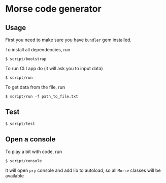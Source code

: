 # Morse code generator

## Usage

First you need to make sure you have `bundler` gem installed.

To install all dependencies, run

    $ script/bootstrap

To run CLI app do (it will ask you to input data)

    $ script/run

To get data from the file, run

    $ script/run -f path_to_file.txt

## Test

    $ script/test

## Open a console

To play a bit with code, run

    $ script/console

It will open `pry` console and add lib to autoload, so all `Morse` classes will be available
